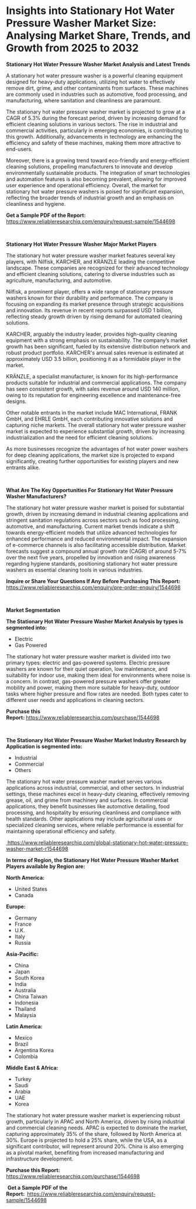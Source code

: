 <p><h1>Insights into Stationary Hot Water Pressure Washer Market Size: Analysing Market Share, Trends, and Growth from 2025 to 2032</h1></p><p><strong>Stationary Hot Water Pressure Washer Market Analysis and Latest Trends</strong></p>
<p><p>A stationary hot water pressure washer is a powerful cleaning equipment designed for heavy-duty applications, utilizing hot water to effectively remove dirt, grime, and other contaminants from surfaces. These machines are commonly used in industries such as automotive, food processing, and manufacturing, where sanitation and cleanliness are paramount.</p><p>The stationary hot water pressure washer market is projected to grow at a CAGR of 5.3% during the forecast period, driven by increasing demand for efficient cleaning solutions in various sectors. The rise in industrial and commercial activities, particularly in emerging economies, is contributing to this growth. Additionally, advancements in technology are enhancing the efficiency and safety of these machines, making them more attractive to end-users.</p><p>Moreover, there is a growing trend toward eco-friendly and energy-efficient cleaning solutions, propelling manufacturers to innovate and develop environmentally sustainable products. The integration of smart technologies and automation features is also becoming prevalent, allowing for improved user experience and operational efficiency. Overall, the market for stationary hot water pressure washers is poised for significant expansion, reflecting the broader trends of industrial growth and an emphasis on cleanliness and hygiene.</p></p>
<p><strong>Get a Sample PDF of the Report:&nbsp;</strong> <a href="https://www.reliableresearchiq.com/enquiry/request-sample/1544698?utm_campaign=2324&utm_medium=2&utm_source=Github&utm_content=ia&utm_term=16042025&utm_id=stationary-hot-water-pressure-washer">https://www.reliableresearchiq.com/enquiry/request-sample/1544698</a></p>
<p>&nbsp;</p>
<p><strong>Stationary Hot Water Pressure Washer Major Market Players</strong></p>
<p><p>The stationary hot water pressure washer market features several key players, with Nilfisk, KARCHER, and KRÄNZLE leading the competitive landscape. These companies are recognized for their advanced technology and efficient cleaning solutions, catering to diverse industries such as agriculture, manufacturing, and automotive.</p><p>Nilfisk, a prominent player, offers a wide range of stationary pressure washers known for their durability and performance. The company is focusing on expanding its market presence through strategic acquisitions and innovation. Its revenue in recent reports surpassed USD 1 billion, reflecting steady growth driven by rising demand for automated cleaning solutions.</p><p>KARCHER, arguably the industry leader, provides high-quality cleaning equipment with a strong emphasis on sustainability. The company’s market growth has been significant, fueled by its extensive distribution network and robust product portfolio. KARCHER's annual sales revenue is estimated at approximately USD 3.5 billion, positioning it as a formidable player in the market.</p><p>KRÄNZLE, a specialist manufacturer, is known for its high-performance products suitable for industrial and commercial applications. The company has seen consistent growth, with sales revenue around USD 140 million, owing to its reputation for engineering excellence and maintenance-free designs.</p><p>Other notable entrants in the market include MAC International, FRANK GmbH, and EHRLE GmbH, each contributing innovative solutions and capturing niche markets. The overall stationary hot water pressure washer market is expected to experience substantial growth, driven by increasing industrialization and the need for efficient cleaning solutions.</p><p>As more businesses recognize the advantages of hot water power washers for deep cleaning applications, the market size is projected to expand significantly, creating further opportunities for existing players and new entrants alike.</p></p>
<p>&nbsp;</p>
<p><strong>What Are The Key Opportunities For Stationary Hot Water Pressure Washer Manufacturers?</strong></p>
<p><p>The stationary hot water pressure washer market is poised for substantial growth, driven by increasing demand in industrial cleaning applications and stringent sanitation regulations across sectors such as food processing, automotive, and manufacturing. Current market trends indicate a shift towards energy-efficient models that utilize advanced technologies for enhanced performance and reduced environmental impact. The expansion of e-commerce channels is also facilitating accessible distribution. Market forecasts suggest a compound annual growth rate (CAGR) of around 5-7% over the next five years, propelled by innovation and rising awareness regarding hygiene standards, positioning stationary hot water pressure washers as essential cleaning tools in various industries.</p></p>
<p><strong>Inquire or Share Your Questions If Any Before Purchasing This Report:</strong> <a href="https://www.reliableresearchiq.com/enquiry/pre-order-enquiry/1544698?utm_campaign=2324&utm_medium=2&utm_source=Github&utm_content=ia&utm_term=16042025&utm_id=stationary-hot-water-pressure-washer">https://www.reliableresearchiq.com/enquiry/pre-order-enquiry/1544698</a></p>
<p>&nbsp;</p>
<p><strong>Market Segmentation</strong></p>
<p><strong>The Stationary Hot Water Pressure Washer Market Analysis by types is segmented into:</strong></p>
<p><ul><li>Electric</li><li>Gas Powered</li></ul></p>
<p><p>The stationary hot water pressure washer market is divided into two primary types: electric and gas-powered systems. Electric pressure washers are known for their quiet operation, low maintenance, and suitability for indoor use, making them ideal for environments where noise is a concern. In contrast, gas-powered pressure washers offer greater mobility and power, making them more suitable for heavy-duty, outdoor tasks where higher pressure and flow rates are needed. Both types cater to different user needs and applications in cleaning sectors.</p></p>
<p><strong>Purchase this Report:&nbsp;</strong><a href="https://www.reliableresearchiq.com/purchase/1544698?utm_campaign=2324&utm_medium=2&utm_source=Github&utm_content=ia&utm_term=16042025&utm_id=stationary-hot-water-pressure-washer">https://www.reliableresearchiq.com/purchase/1544698</a></p>
<p>&nbsp;</p>
<p><strong>The Stationary Hot Water Pressure Washer Market Industry Research by Application is segmented into:</strong></p>
<p><ul><li>Industrial</li><li>Commercial</li><li>Others</li></ul></p>
<p><p>The stationary hot water pressure washer market serves various applications across industrial, commercial, and other sectors. In industrial settings, these machines excel in heavy-duty cleaning, effectively removing grease, oil, and grime from machinery and surfaces. In commercial applications, they benefit businesses like automotive detailing, food processing, and hospitality by ensuring cleanliness and compliance with health standards. Other applications may include agricultural uses or specialized cleaning services, where reliable performance is essential for maintaining operational efficiency and safety.</p></p>
<p><a href="https://www.reliableresearchiq.com/global-stationary-hot-water-pressure-washer-market-r1544698?utm_campaign=2324&utm_medium=2&utm_source=Github&utm_content=ia&utm_term=16042025&utm_id=stationary-hot-water-pressure-washer">&nbsp;https://www.reliableresearchiq.com/global-stationary-hot-water-pressure-washer-market-r1544698</a></p>
<p><strong>In terms of Region, the Stationary Hot Water Pressure Washer Market Players available by Region are:</strong></p>
<p>
    <p> <strong> North America: </strong>
        <ul>
            <li>United States</li>
            <li>Canada</li>
        </ul>
        </p> 
    <p> <strong> Europe: </strong>
        <ul>
            <li>Germany</li>
            <li>France</li>
            <li>U.K.</li>
            <li>Italy</li>
            <li>Russia</li>
        </ul>
        </p> 
    <p> <strong> Asia-Pacific: </strong>
        <ul>
            <li>China</li>
            <li>Japan</li>
            <li>South Korea</li>
            <li>India</li>
            <li>Australia</li>
            <li>China Taiwan</li>
            <li>Indonesia</li>
            <li>Thailand</li>
            <li>Malaysia</li>
        </ul>
        </p> 
    <p> <strong> Latin America: </strong>
        <ul>
            <li>Mexico</li>
            <li>Brazil</li>
            <li>Argentina Korea</li>
            <li>Colombia</li>
        </ul>
        </p> 
    <p> <strong> Middle East & Africa: </strong>
        <ul>
            <li>Turkey</li>
            <li>Saudi</li>
            <li>Arabia</li>
            <li>UAE</li>
            <li>Korea</li>
        </ul>
    </p>
    </p>
<p><p>The stationary hot water pressure washer market is experiencing robust growth, particularly in APAC and North America, driven by rising industrial and commercial cleaning needs. APAC is expected to dominate the market, capturing approximately 35% of the share, followed by North America at 30%. Europe is projected to hold a 25% share, while the USA, as a significant contributor, will represent around 20%. China is also emerging as a pivotal market, benefiting from increased manufacturing and infrastructure development.</p></p>
<p><strong>Purchase this Report: </strong><a href="https://www.reliableresearchiq.com/purchase/1544698?utm_campaign=2324&utm_medium=2&utm_source=Github&utm_content=ia&utm_term=16042025&utm_id=stationary-hot-water-pressure-washer">https://www.reliableresearchiq.com/purchase/1544698</a></p>
<p>&nbsp;<strong>Get a Sample PDF of the Report:&nbsp;&nbsp;</strong><a href="https://www.reliableresearchiq.com/enquiry/request-sample/1544698?utm_campaign=2324&utm_medium=2&utm_source=Github&utm_content=ia&utm_term=16042025&utm_id=stationary-hot-water-pressure-washer">https://www.reliableresearchiq.com/enquiry/request-sample/1544698</a></p>
<p><strong></strong></p>
<p><p></p><p></p><p></p></p>